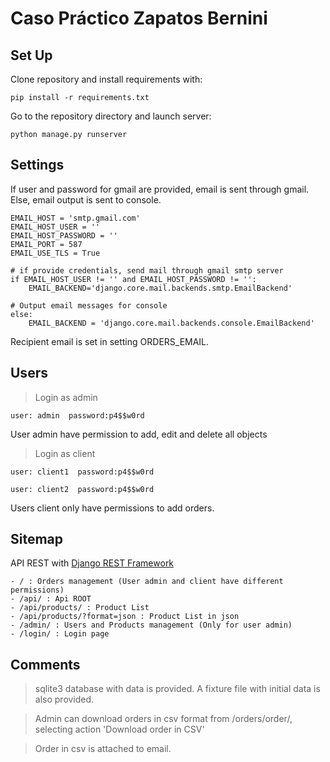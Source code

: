 ﻿# Caso Práctico Zapatos Bernini

## Set Up
Clone repository and install requirements with:

    pip install -r requirements.txt


Go to the repository directory and launch server:

    python manage.py runserver



## Settings
If user and password for gmail are provided, email is sent through gmail. Else, email output is sent to console.

    EMAIL_HOST = 'smtp.gmail.com'
    EMAIL_HOST_USER = ''
    EMAIL_HOST_PASSWORD = ''
    EMAIL_PORT = 587
    EMAIL_USE_TLS = True

    # if provide credentials, send mail through gmail smtp server
    if EMAIL_HOST_USER != '' and EMAIL_HOST_PASSWORD != '':
        EMAIL_BACKEND='django.core.mail.backends.smtp.EmailBackend'

    # Output email messages for console
    else:
        EMAIL_BACKEND = 'django.core.mail.backends.console.EmailBackend'

Recipient email is set in setting ORDERS_EMAIL.


## Users
> Login as admin

    user: admin  password:p4$$w0rd

User admin have permission to add, edit and delete all objects


> Login as client

    user: client1  password:p4$$w0rd

    user: client2  password:p4$$w0rd

Users client only have permissions to add orders.

## Sitemap
API REST with [Django REST Framework](http://www.django-rest-framework.org/)

    - / : Orders management (User admin and client have different permissions)
    - /api/ : Api ROOT
    - /api/products/ : Product List
    - /api/products/?format=json : Product List in json
    - /admin/ : Users and Products management (Only for user admin)
    - /login/ : Login page

## Comments
> sqlite3 database with data is provided. A fixture file with initial data is also provided.

> Admin can download orders in csv format from /orders/order/, selecting action 'Download order in CSV'

> Order in csv is attached to email.


